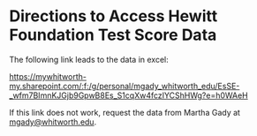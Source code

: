 # Directions to Access Hewitt Foundation Test Score Data


The following link leads to the data in excel:

https://mywhitworth-my.sharepoint.com/:f:/g/personal/mgady_whitworth_edu/EsSE-_wfm7BImnKJGjb9GpwB8Es_S1cqXw4fczIYCShHWg?e=h0WAeH

If this link does not work, request the data from Martha Gady at mgady@whitworth.edu.